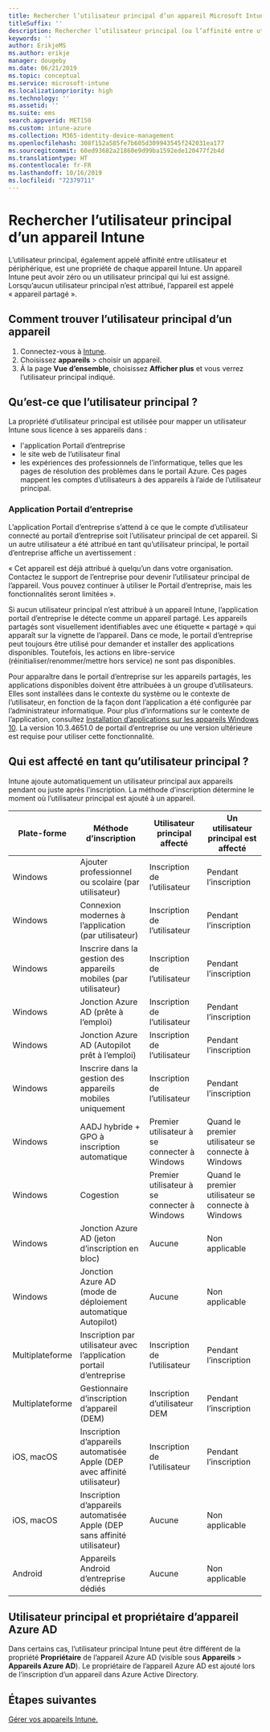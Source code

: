 ```yaml
---
title: Rechercher l’utilisateur principal d’un appareil Microsoft Intune.
titleSuffix: ''
description: Rechercher l’utilisateur principal (ou l’affinité entre utilisateur et appareil) d’un appareil Intune.
keywords: ''
author: ErikjeMS
ms.author: erikje
manager: dougeby
ms.date: 06/21/2019
ms.topic: conceptual
ms.service: microsoft-intune
ms.localizationpriority: high
ms.technology: ''
ms.assetid: ''
ms.suite: ems
search.appverid: MET150
ms.custom: intune-azure
ms.collection: M365-identity-device-management
ms.openlocfilehash: 308f152a585fe7b605d309943545f242031ea177
ms.sourcegitcommit: 60ed93682a21860e9d99ba1592ede120477f2b4d
ms.translationtype: HT
ms.contentlocale: fr-FR
ms.lasthandoff: 10/16/2019
ms.locfileid: "72379711"
---
```

# <a name="find-the-primary-user-of-an-intune-device"></a>Rechercher l’utilisateur principal d’un appareil Intune

L’utilisateur principal, également appelé affinité entre utilisateur et périphérique, est une propriété de chaque appareil Intune. Un appareil Intune peut avoir zéro ou un utilisateur principal qui lui est assigné. Lorsqu’aucun utilisateur principal n’est attribué, l’appareil est appelé « appareil partagé ».

## <a name="how-to-find-a-devices-primary-user"></a>Comment trouver l’utilisateur principal d’un appareil

1. Connectez-vous à [Intune](https://go.microsoft.com/fwlink/?linkid=2090973).
2. Choisissez **appareils** > choisir un appareil.
3. À la page **Vue d’ensemble**, choisissez **Afficher plus** et vous verrez l’utilisateur principal indiqué.

## <a name="what-is-the-primary-user"></a>Qu’est-ce que l’utilisateur principal ?
La propriété d’utilisateur principal est utilisée pour mapper un utilisateur Intune sous licence à ses appareils dans :
- l'application Portail d’entreprise
- le site web de l’utilisateur final
- les expériences des professionnels de l’informatique, telles que les pages de résolution des problèmes dans le portail Azure. Ces pages mappent les comptes d’utilisateurs à des appareils à l’aide de l’utilisateur principal.    

### <a name="company-portal-app"></a>Application Portail d’entreprise
L’application Portail d’entreprise s’attend à ce que le compte d’utilisateur connecté au portail d’entreprise soit l’utilisateur principal de cet appareil. Si un autre utilisateur a été attribué en tant qu’utilisateur principal, le portail d’entreprise affiche un avertissement :

« Cet appareil est déjà attribué à quelqu’un dans votre organisation. Contactez le support de l’entreprise pour devenir l’utilisateur principal de l’appareil. Vous pouvez continuer à utiliser le Portail d’entreprise, mais les fonctionnalités seront limitées ».

Si aucun utilisateur principal n’est attribué à un appareil Intune, l’application portail d’entreprise le détecte comme un appareil partagé. Les appareils partagés sont visuellement identifiables avec une étiquette « partagé » qui apparaît sur la vignette de l’appareil. Dans ce mode, le portail d’entreprise peut toujours être utilisé pour demander et installer des applications disponibles. Toutefois, les actions en libre-service (réinitialiser/renommer/mettre hors service) ne sont pas disponibles.  

Pour apparaître dans le portail d’entreprise sur les appareils partagés, les applications disponibles doivent être attribuées à un groupe d’utilisateurs. Elles sont installées dans le contexte du système ou le contexte de l’utilisateur, en fonction de la façon dont l’application a été configurée par l’administrateur informatique. Pour plus d’informations sur le contexte de l’application, consultez [Installation d’applications sur les appareils Windows 10](../apps/apps-windows-10-app-deploy.md). La version 10.3.4651.0 de portail d’entreprise ou une version ultérieure est requise pour utiliser cette fonctionnalité.


## <a name="who-is-assigned-as-the-primary-user"></a>Qui est affecté en tant qu’utilisateur principal ?
Intune ajoute automatiquement un utilisateur principal aux appareils pendant ou juste après l’inscription. La méthode d’inscription détermine le moment où l’utilisateur principal est ajouté à un appareil.

| Plate-forme | Méthode d’inscription | Utilisateur principal affecté | Un utilisateur principal est affecté |
| ---- | ---- | ---- | ---- |
| Windows | Ajouter professionnel ou scolaire (par utilisateur) | Inscription de l’utilisateur | Pendant l’inscription |   
| Windows | Connexion modernes à l’application (par utilisateur) | Inscription de l’utilisateur | Pendant l’inscription | 
| Windows | Inscrire dans la gestion des appareils mobiles (par utilisateur) | Inscription de l’utilisateur | Pendant l’inscription | 
| Windows | Jonction Azure AD (prête à l’emploi) | Inscription de l’utilisateur | Pendant l’inscription | 
| Windows | Jonction Azure AD (Autopilot prêt à l’emploi) | Inscription de l’utilisateur | Pendant l’inscription | 
| Windows | Inscrire dans la gestion des appareils mobiles uniquement | Inscription de l’utilisateur | Pendant l’inscription | 
| Windows | AADJ hybride + GPO à inscription automatique | Premier utilisateur à se connecter à Windows | Quand le premier utilisateur se connecte à Windows| 
| Windows | Cogestion | Premier utilisateur à se connecter à Windows | Quand le premier utilisateur se connecte à Windows | 
| Windows | Jonction Azure AD (jeton d’inscription en bloc) | Aucune | Non applicable | 
| Windows | Jonction Azure AD (mode de déploiement automatique Autopilot) | Aucune | Non applicable | 
| Multiplateforme | Inscription par utilisateur avec l’application portail d’entreprise | Inscription de l’utilisateur | Pendant l’inscription |
| Multiplateforme | Gestionnaire d’inscription d’appareil (DEM) | Inscription d’utilisateur DEM | Pendant l’inscription |
| iOS, macOS | Inscription d’appareils automatisée Apple (DEP avec affinité utilisateur) | Inscription de l’utilisateur | Pendant l’inscription |
| iOS, macOS | Inscription d’appareils automatisée Apple (DEP sans affinité utilisateur) | Aucune | Non applicable |
| Android | Appareils Android d’entreprise dédiés | Aucune | Non applicable |

## <a name="primary-user-and-azure-ad-device-owner"></a>Utilisateur principal et propriétaire d’appareil Azure AD
Dans certains cas, l’utilisateur principal Intune peut être différent de la propriété **Propriétaire** de l’appareil Azure AD (visible sous **Appareils** > **Appareils Azure AD**). Le propriétaire de l’appareil Azure AD est ajouté lors de l’inscription d’un appareil dans Azure Active Directory.

## <a name="next-steps"></a>Étapes suivantes
[Gérer vos appareils Intune.](device-management.md)
